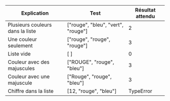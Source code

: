| Explication                      | Test                               | Résultat attendu |
|----------------------------------|------------------------------------|------------------|
| Plusieurs couleurs dans la liste | ["rouge", "bleu", "vert", "rouge"] | 2                |
| Une couleur seulement            | ["rouge", "rouge", "rouge"]        | 3                |
| Liste vide                       | [ ]                                | 0                |
| Couleur avec des majuscules      | ["ROUGE", "rouge", "bleu"]         | 3                |
| Couleur avec une majuscule       | ["Rouge", "rouge", "bleu"]         | 3                |
| Chiffre dans la liste            | [12, "rouge", "bleu"]              | TypeError        |